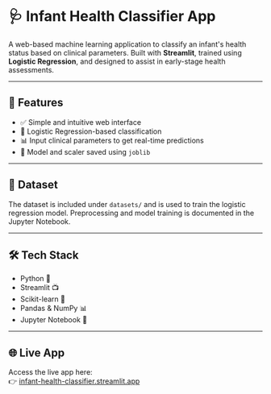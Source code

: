 # 🩺 Infant Health Classifier App

A web-based machine learning application to classify an infant's health status based on clinical parameters. Built with **Streamlit**, trained using **Logistic Regression**, and designed to assist in early-stage health assessments.


---

## 🚀 Features

- ✅ Simple and intuitive web interface
- 🧠 Logistic Regression-based classification
- 📊 Input clinical parameters to get real-time predictions
- 💾 Model and scaler saved using `joblib`

---

## 🧪 Dataset

The dataset is included under `datasets/` and is used to train the logistic regression model. Preprocessing and model training is documented in the Jupyter Notebook.

---

## 🛠️ Tech Stack

- Python 🐍
- Streamlit 📺
- Scikit-learn 🤖
- Pandas & NumPy 📊
- Jupyter Notebook 📓

---

## 🌐 Live App

Access the live app here:  
👉 [infant-health-classifier.streamlit.app](https://infant-health-classifier.streamlit.app)
